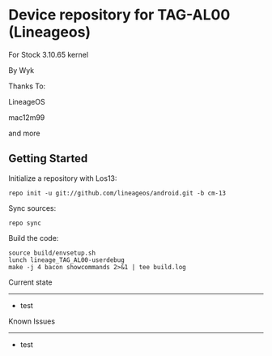 Device repository for TAG-AL00 (Lineageos)
===========================
For Stock 3.10.65 kernel

By Wyk

Thanks To:

LineageOS

mac12m99

and more

Getting Started
---------------

Initialize a repository with Los13:

    repo init -u git://github.com/lineageos/android.git -b cm-13
    
Sync sources:    

    repo sync
    

Build the code:
    
    source build/envsetup.sh
    lunch lineage_TAG_AL00-userdebug
    make -j 4 bacon showcommands 2>&1 | tee build.log

Current state

-------------

- test


Known Issues

-------------

- test



